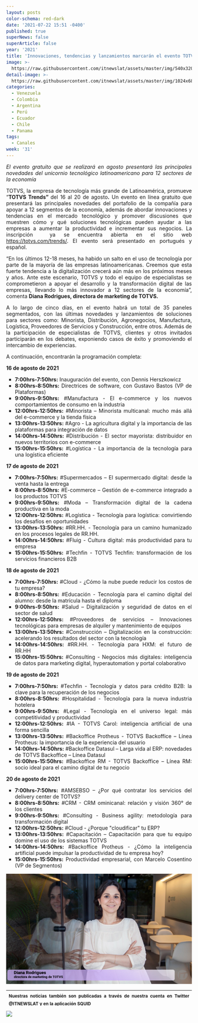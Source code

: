 ```yaml
---
layout: posts
color-schema: red-dark
date: '2021-07-22 15:51 -0400'
published: true
superNews: false
superArticle: false
year: '2021'
title: 'Innovaciones, tendencias y lanzamientos marcarán el evento TOTVS Trends'
image: >-
  https://raw.githubusercontent.com/itnewslat/assets/master/img/540x320/Diana-Rodrigues-p.jpg
detail-image: >-
  https://raw.githubusercontent.com/itnewslat/assets/master/img/1024x680/Diana-Rodrigues-g.jpg
categories:
  - Venezuela
  - Colombia
  - Argentina
  - Perú
  - Ecuador
  - Chile
  - Panama
tags:
  - Canales
week: '31'
---
```


<p style="text-align: justify;"><em>El evento gratuito que se realizará en agosto presentará las principales novedades del unicornio tecnológico latinoamericano para 12 sectores de la economía</em></p>
<p style="text-align: justify;">TOTVS, la empresa de tecnología más grande de Latinoamérica, promueve “<strong>TOTVS Trends” </strong>del 16 al 20 de agosto<strong>.</strong> Un evento en línea gratuito que presentará las principales novedades del portafolio de la compañía para apoyar a 12 segmentos de la economía, además de abordar innovaciones y tendencias en el mercado tecnológico y promover discusiones que muestren cómo y qué soluciones tecnológicas pueden ayudar a las empresas a aumentar la productividad e incrementar sus negocios. La inscripción  ya se encuentra abierta en el sitio web <a href="https://totvs.com/trends/">https://totvs.com/trends/</a>. El evento será presentado en portugués y español.</p>
<p style="text-align: justify;">“En los últimos 12-18 meses, ha habido un salto en el uso de tecnología por parte de la mayoría de las empresas latinoamericanas. Creemos que esta fuerte tendencia a la digitalización crecerá aún más en los próximos meses y años. Ante este escenario, TOTVS y todo el equipo de especialistas se comprometieron a apoyar el desarrollo y la transformación digital de las empresas, llevando lo más innovador a 12 sectores de la economía”, comenta <strong>Diana Rodrigues, directora de marketing de TOTVS.</strong></p>
<p style="text-align: justify;">A lo largo de cinco días, en el evento habrá un total de 35 paneles segmentados, con las últimas novedades y lanzamientos de soluciones para sectores como: Minorista, Distribución, Agronegocios, Manufactura, Logística, Proveedores de Servicios y Construcción, entre otros. Además de la participación de especialistas de TOTVS, clientes y otros invitados participarán en los debates, exponiendo casos de éxito y promoviendo el intercambio de experiencias.</p>
<p style="text-align: justify;">A continuación, encontrarán la programación completa:</p>
<p style="text-align: justify;"><strong>16 de agosto de 2021</strong></p>

<ul style="list-style-type: square; text-align: justify;">
	<li><strong>7:00hrs-7:50hrs:</strong> Inauguración del evento, con Dennis Herszkowicz</li>
	<li><strong>8:00hrs-8:50hrs:</strong> Directrices de software, con Gustavo Bastos (VP de Plataformas)</li>
	<li><strong>9:00hrs-9:50hrs:</strong> #Manufactura - El e-commerce y los nuevos comportamientos de consumo en la industria</li>
	<li><strong>12:00hrs-12:50hrs:</strong> #Minorista – Minorista multicanal: mucho más allá del e-commerce y la tienda física</li>
	<li><strong>13:00hrs-13:50hrs:</strong> #Agro - La agricultura digital y la importancia de las plataformas para integración de datos</li>
	<li><strong>14:00hrs-14:50hrs:</strong> #Distribución - El sector mayorista: distribuidor en nuevos territorios con e-commerce</li>
	<li><strong>15:00hrs-15:50hrs:</strong> #Logística - La importancia de la tecnología para una logística eficiente</li>
</ul>
<p style="text-align: justify;"><strong>17 de agosto de 2021</strong></p>

<ul style="list-style-type: square; text-align: justify;">
	<li><strong>7:00hrs-7:50hrs:</strong> #Supermercados – El supermercado digital: desde la venta hasta la entrega</li>
	<li><strong>8:00hrs-8:50hrs:</strong> #E-commerce – Gestión de e-commerce integrado a los productos TOTVS</li>
	<li><strong>9:00hrs-9:50hrs:</strong> #Moda – Transformación digital de la cadena productiva en la moda</li>
	<li><strong>12:00hrs-12:50hrs:</strong> #Logística - Tecnología para logística: convirtiendo los desafíos en oportunidades</li>
	<li><strong>13:00hrs-13:50hrs:</strong> #RR.HH. - Tecnología para un camino humanizado en los procesos legales de RR.HH.</li>
	<li><strong>14:00hrs-14:50hrs:</strong> #Fluig - Cultura digital: más productividad para tu empresa</li>
	<li><strong>15:00hrs-15:50hrs:</strong> #Techfin - TOTVS Techfin: transformación de los servicios financieros B2B</li>
</ul>
<p style="text-align: justify;"><strong>18 de agosto de 2021</strong></p>

<ul style="list-style-type: square; text-align: justify;">
	<li><strong>7:00hrs-7:50hrs:</strong> #Cloud - ¿Cómo la nube puede reducir los costos de tu empresa?</li>
	<li><strong>8:00hrs-8:50hrs:</strong> #Educación - Tecnología para el camino digital del alumno: desde la matrícula hasta el diploma</li>
	<li><strong>9:00hrs-9:50hrs:</strong> #Salud – Digitalización y seguridad de datos en el sector de salud</li>
	<li><strong>12:00hrs-12:50hrs:</strong> #Proveedores de servicios – Innovaciones tecnológicas para empresas de alquiler y mantenimiento de equipos</li>
	<li><strong>13:00hrs-13:50hrs:</strong> #Construcción – Digitalización en la construcción: acelerando los resultados del sector con la tecnología</li>
	<li><strong>14:00hrs-14:50hrs:</strong> #RR.HH. - Tecnología para HXM: el futuro de RR.HH</li>
	<li><strong>15:00hrs-15:50hrs:</strong> #Consulting - Negocios más digitales: inteligencia de datos para marketing digital, hyperautomation y portal colaborativo</li>
</ul>
<p style="text-align: justify;"><strong>19 de agosto de 2021</strong></p>

<ul style="list-style-type: square; text-align: justify;">
	<li><strong>7:00hrs-7:50hrs:</strong> #Techfin - Tecnología y datos para crédito B2B: la clave para la recuperación de los negocios</li>
	<li><strong>8:00hrs-8:50hrs:</strong> #Hospitalidad - Tecnología para la nueva industria hotelera</li>
	<li><strong>9:00hrs-9:50hrs:</strong> #Legal - Tecnología en el universo legal: más competitividad y productividad</li>
	<li><strong>12:00hrs-12:50hrs:</strong> #IA - TOTVS Carol: inteligencia artificial de una forma sencilla</li>
	<li><strong>13:00hrs-13:50hrs:</strong> #Backoffice Protheus - TOTVS Backoffice – Línea Protheus: la importancia de la experiencia del usuario</li>
	<li><strong>14:00hrs-14:50hrs:</strong> #Backoffice Datasul – Larga vida al ERP: novedades de TOTVS Backoffice – Línea Datasul</li>
	<li><strong>15:00hrs-15:50hrs:</strong> #Backoffice RM - TOTVS Backoffice – Línea RM: socio ideal para el camino digital de tu negocio</li>
</ul>
<p style="text-align: justify;"><strong>20 de agosto de 2021</strong></p>

<ul style="list-style-type: square;">
	<li style="text-align: justify;"><strong>7:00hrs-7:50hrs:</strong> #AMSEBSO – ¿Por qué contratar los servicios del delivery center de TOTVS?</li>
	<li style="text-align: justify;"><strong>8:00hrs-8:50hrs:</strong> #CRM - CRM ominicanal: relación y visión 360° de los clientes</li>
	<li style="text-align: justify;"><strong>9:00hrs-9:50hrs:</strong> #Consulting - Business agility: metodología para transformación digital</li>
	<li style="text-align: justify;"><strong>12:00hrs-12:50hrs:</strong> #Cloud - ¿Porque "cloudificar" tu ERP?</li>
	<li style="text-align: justify;"><strong>13:00hrs-13:50hrs:</strong> #Capacitación – Capacitación para que tu equipo domine el uso de los sistemas TOTVS</li>
	<li style="text-align: justify;"><strong>14:00hrs-14:50hrs:</strong> #Backoffice Protheus - ¿Cómo la inteligencia artificial puede impulsar la productividad de tu empresa hoy?</li>
	<li style="text-align: justify;"><strong>15:00hrs-15:50hrs:</strong> Productividad empresarial, con Marcelo Cosentino (VP de Segmentos)</li>
</ul>

![](https://raw.githubusercontent.com/itnewslat/assets/master/img/540x320/Diana-Rodrigues-p.jpg)

<table style="height: 42px;" width="569">
<tbody>
<tr>
<td style="text-align: justify;"><sub><strong>Nuestras noticias también son publicadas a través de nuestra cuenta en Twitter <a href="https://twitter.com/itnewslat?lang=es">@ITNEWSLAT</a> y en la aplicación <a href="https://squidapp.co/en/">SQUID</a></strong></sub></td>
</tr>
</tbody>
</table>

<img src="https://tracker.metricool.com/c3po.jpg?hash=56f88a41e39ab42c063cc51676587a04"/>